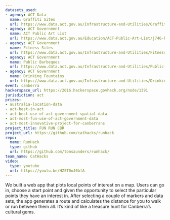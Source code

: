 ```yaml
---
datasets_used:
- agency: ACT Data
  name: Graffiti Sites
  url: https://www.data.act.gov.au/Infrastructure-and-Utilities/Graffiti-Sites/wdpz-r2ns
- agency: ACT Government
  name: ACT Public Art List
  url: https://www.data.act.gov.au/Education/ACT-Public-Art-List/j746-krni
- agency: ACT Government
  name: Fitness Sites
  url: https://www.data.act.gov.au/Infrastructure-and-Utilities/Fitness-Sites/h4qc-3txc
- agency: ACT Government
  name: Public Barbeques
  url: https://www.data.act.gov.au/Infrastructure-and-Utilities/Public-Barbeques-in-the-ACT/n3b4-mm52
- agency: ACT Government
  name: Drinking Fountains
  url: https://www.data.act.gov.au/Infrastructure-and-Utilities/Drinking-Fountains/8eg4-uskm
event: canberra
hackerspace_url: https://2016.hackerspace.govhack.org/node/1391
jurisdiction: act
prizes:
- australia-location-data
- act-best-in-act
- act-best-use-of-act-government-spatial-data
- act-most-fun-use-of-act-government-data
- act-most-innovative-project-for-canberrans
project_title: FUN RUN CBR
project_url: https://github.com/cathacks/runhack
repo:
  name: RunHack
  type: github
  url: https://github.com/tomsaunders/runhack/
team_name: CatHacks
video:
  type: youtube
  url: https://youtu.be/HZST0oJ0bfA
---
```


We built a web app that plots local points of interest on a map. Users can go in, choose a start point and given the opportunity to select the particular points they have an interest in. After selecting a couple of markers and data sets, the app generates a route and calculates the distance for you to walk or run between them all. It’s kind of like a treasure hunt for Canberra’s cultural gems.